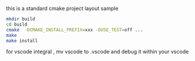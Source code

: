 this is a standard cmake project layout sample
```sh
mkdir build 
cd build
cmake  -DCMAKE_INSTALL_PREFIX=xxx -DUSE_TEST=off ... 
make
make install
```
for vscode integral , mv vscode to .vscode and debug it within your vscode
